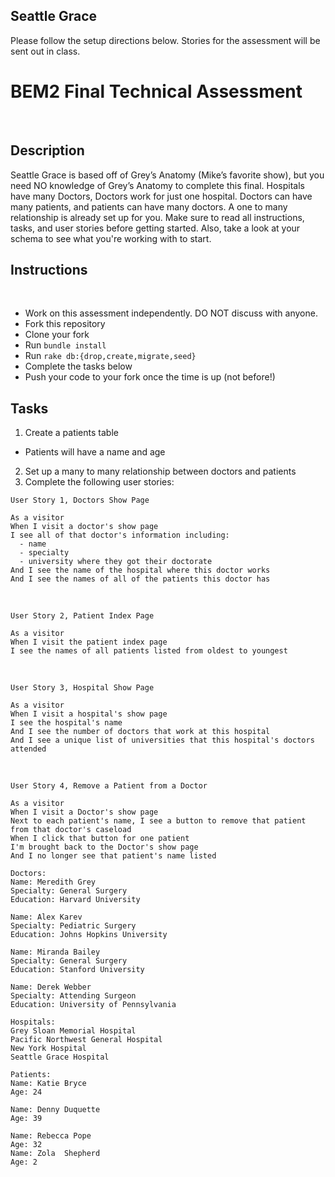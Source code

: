 ## Seattle Grace
Please follow the setup directions below. Stories for the assessment will be sent out in class.

# BEM2 Final Technical Assessment
​
## Description
Seattle Grace is based off of Grey’s Anatomy (Mike’s favorite show), but you need NO knowledge of Grey’s Anatomy to complete this final.
Hospitals have many Doctors, Doctors work for just one hospital. Doctors can have many patients, and patients can have many doctors. A one to many relationship is already set up for you. Make sure to read all instructions, tasks, and user stories before getting started. Also, take a look at your schema to see what you're working with to start.
​
## Instructions
​
* Work on this assessment independently. DO NOT discuss with anyone.
* Fork this repository
* Clone your fork
* Run `bundle install`
* Run `rake db:{drop,create,migrate,seed}`
* Complete the tasks below
* Push your code to your fork once the time is up (not before!)
​
## Tasks
1. Create a patients table
  - Patients will have a name and age
​
2. Set up a many to many relationship between doctors and patients
​
​
3. Complete the following user stories:
​
​
```
User Story 1, Doctors Show Page
​
As a visitor
When I visit a doctor's show page
I see all of that doctor's information including:
  - name
  - specialty
  - university where they got their doctorate
And I see the name of the hospital where this doctor works
And I see the names of all of the patients this doctor has
```
​
```
User Story 2, Patient Index Page
​
As a visitor
When I visit the patient index page
I see the names of all patients listed from oldest to youngest
```
​
```
User Story 3, Hospital Show Page
​
As a visitor
When I visit a hospital's show page
I see the hospital's name
And I see the number of doctors that work at this hospital
And I see a unique list of universities that this hospital's doctors attended
```
​
​
```
User Story 4, Remove a Patient from a Doctor
​
As a visitor
When I visit a Doctor's show page
Next to each patient's name, I see a button to remove that patient from that doctor's caseload
When I click that button for one patient
I'm brought back to the Doctor's show page
And I no longer see that patient's name listed

Doctors:
Name: Meredith Grey
Specialty: General Surgery
Education: Harvard University

Name: Alex Karev
Specialty: Pediatric Surgery
Education: Johns Hopkins University

Name: Miranda Bailey
Specialty: General Surgery
Education: Stanford University

Name: Derek Webber
Specialty: Attending Surgeon
Education: University of Pennsylvania

Hospitals:
Grey Sloan Memorial Hospital
Pacific Northwest General Hospital
New York Hospital
Seattle Grace Hospital

Patients:
Name: Katie Bryce
Age: 24

Name: Denny Duquette
Age: 39

Name: Rebecca Pope
Age: 32
Name: Zola  Shepherd
Age: 2
